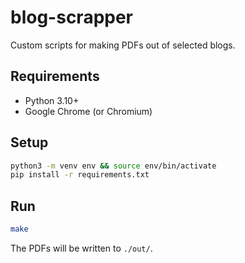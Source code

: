 # blog-scrapper
Custom scripts for making PDFs out of selected blogs.

## Requirements
- Python 3.10+
- Google Chrome (or Chromium)

## Setup
```bash
python3 -m venv env && source env/bin/activate
pip install -r requirements.txt
```

## Run
```bash
make
```

The PDFs will be written to `./out/`.
